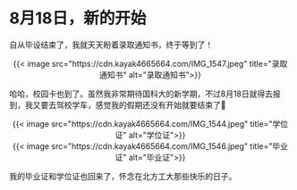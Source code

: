 # 8月18日，新的开始

自从毕设结束了，我就天天盼着录取通知书，终于等到了！
<!--more-->

<div align="center">
{{< image src="https://cdn.kayak4665664.com/IMG_1547.jpeg" title="录取通知书" alt="录取通知书">}}
</div>

哈哈，校园卡也到了。虽然我非常期待国科大的新学期，不过8月18日就得去报到，我又要去驾校学车，感觉我的假期还没有开始就要结束了🥹

<div align="center">
{{< image src="https://cdn.kayak4665664.com/IMG_1544.jpeg" title="学位证" alt="学位证">}}
</div>
<div align="center">
{{< image src="https://cdn.kayak4665664.com/IMG_1546.jpeg" title="毕业证" alt="毕业证">}}
</div>

我的毕业证和学位证也回来了，怀念在北方工大那些快乐的日子。
